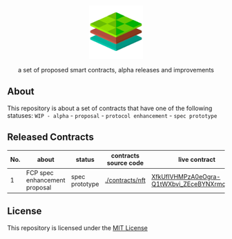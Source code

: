 
<p align="center">
  <a href="https://decent.land">
    <img src="./src/utils/img/logo25.png" height="124">
  </a>
  <p align="center">a set of proposed smart contracts, alpha releases and improvements</p>
</p>

## About
This repository is about a set of contracts that have one of the following statuses: `WIP - alpha` - `proposal` - `protocol enhancement` - `spec prototype`

## Released Contracts

| No.  | about | status | contracts source code | live contract | 
| ------------- | ------------- | ------------- | ------------- | ------------- |
| 1     | FCP spec enhancement proposal | spec prototype  | [./contracts/nft](./contracts/nft) | [XfkUfIVHMPzA0eOgra-Q1tWXbvi_ZEceBYNXrmcxhHM](https://viewblock.io/arweave/address/B_1a3tdmh3X4-hGHiWB7MgK77dOeXQkTpSky1VZoL-o) |


## License
This repository is licensed under the [MIT License](./LICENSE)